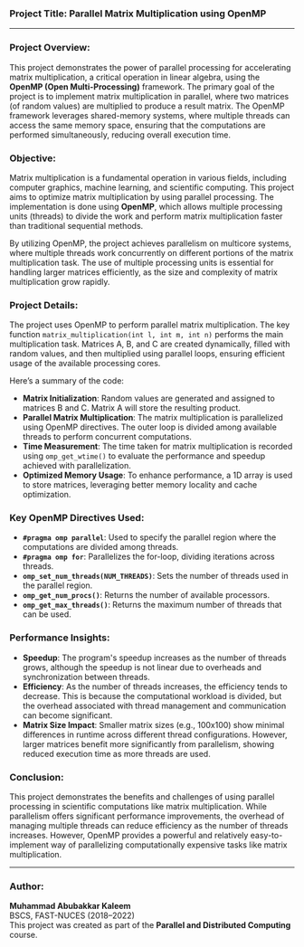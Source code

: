 ### Project Title: **Parallel Matrix Multiplication using OpenMP**

---

### Project Overview:

This project demonstrates the power of parallel processing for accelerating matrix multiplication, a critical operation in linear algebra, using the **OpenMP (Open Multi-Processing)** framework. The primary goal of the project is to implement matrix multiplication in parallel, where two matrices (of random values) are multiplied to produce a result matrix. The OpenMP framework leverages shared-memory systems, where multiple threads can access the same memory space, ensuring that the computations are performed simultaneously, reducing overall execution time.

### Objective:

Matrix multiplication is a fundamental operation in various fields, including computer graphics, machine learning, and scientific computing. This project aims to optimize matrix multiplication by using parallel processing. The implementation is done using **OpenMP**, which allows multiple processing units (threads) to divide the work and perform matrix multiplication faster than traditional sequential methods.

By utilizing OpenMP, the project achieves parallelism on multicore systems, where multiple threads work concurrently on different portions of the matrix multiplication task. The use of multiple processing units is essential for handling larger matrices efficiently, as the size and complexity of matrix multiplication grow rapidly.

### Project Details:

The project uses OpenMP to perform parallel matrix multiplication. The key function `matrix_multiplication(int l, int m, int n)` performs the main multiplication task. Matrices A, B, and C are created dynamically, filled with random values, and then multiplied using parallel loops, ensuring efficient usage of the available processing cores.

Here’s a summary of the code:

- **Matrix Initialization**: Random values are generated and assigned to matrices B and C. Matrix A will store the resulting product.
- **Parallel Matrix Multiplication**: The matrix multiplication is parallelized using OpenMP directives. The outer loop is divided among available threads to perform concurrent computations.
- **Time Measurement**: The time taken for matrix multiplication is recorded using `omp_get_wtime()` to evaluate the performance and speedup achieved with parallelization.
- **Optimized Memory Usage**: To enhance performance, a 1D array is used to store matrices, leveraging better memory locality and cache optimization.

### Key OpenMP Directives Used:
- **`#pragma omp parallel`**: Used to specify the parallel region where the computations are divided among threads.
- **`#pragma omp for`**: Parallelizes the for-loop, dividing iterations across threads.
- **`omp_set_num_threads(NUM_THREADS)`**: Sets the number of threads used in the parallel region.
- **`omp_get_num_procs()`**: Returns the number of available processors.
- **`omp_get_max_threads()`**: Returns the maximum number of threads that can be used.

### Performance Insights:

- **Speedup**: The program's speedup increases as the number of threads grows, although the speedup is not linear due to overheads and synchronization between threads.
- **Efficiency**: As the number of threads increases, the efficiency tends to decrease. This is because the computational workload is divided, but the overhead associated with thread management and communication can become significant.
- **Matrix Size Impact**: Smaller matrix sizes (e.g., 100x100) show minimal differences in runtime across different thread configurations. However, larger matrices benefit more significantly from parallelism, showing reduced execution time as more threads are used.

### Conclusion:

This project demonstrates the benefits and challenges of using parallel processing in scientific computations like matrix multiplication. While parallelism offers significant performance improvements, the overhead of managing multiple threads can reduce efficiency as the number of threads increases. However, OpenMP provides a powerful and relatively easy-to-implement way of parallelizing computationally expensive tasks like matrix multiplication.

---

### Author:

**Muhammad Abubakkar Kaleem**  
BSCS, FAST-NUCES (2018–2022)  
This project was created as part of the **Parallel and Distributed Computing** course.
